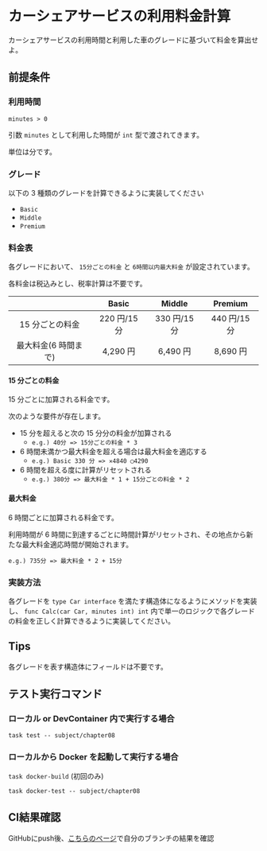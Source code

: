 # カーシェアサービスの利用料金計算

カーシェアサービスの利用時間と利用した車のグレードに基づいて料金を算出せよ。

## 前提条件

### 利用時間

`minutes > 0`

引数 `minutes` として利用した時間が `int` 型で渡されてきます。

単位は分です。

### グレード

以下の 3 種類のグレードを計算できるように実装してください

- `Basic`
- `Middle`
- `Premium`

### 料金表

各グレードにおいて、 `15分ごとの料金` と `6時間以内最大料金` が設定されています。

各料金は税込みとし、税率計算は不要です。

|                      |    Basic     |    Middle    |   Premium    |
| :------------------: | :----------: | :----------: | :----------: |
|   15 分ごとの料金    | 220 円/15 分 | 330 円/15 分 | 440 円/15 分 |
| 最大料金(6 時間まで) |   4,290 円   |   6,490 円   |   8,690 円   |

#### 15 分ごとの料金

15 分ごとに加算される料金です。

次のような要件が存在します。

- 15 分を超えると次の 15 分分の料金が加算される
  - `e.g.) 40分 => 15分ごとの料金 * 3`
- 6 時間未満かつ最大料金を超える場合は最大料金を適応する
  - `e.g.) Basic 330 分 => ✕4840 ◯4290`
- 6 時間を超える度に計算がリセットされる
  - `e.g.) 380分 => 最大料金 * 1 + 15分ごとの料金 * 2`

#### 最大料金

6 時間ごとに加算される料金です。

利用時間が 6 時間に到達するごとに時間計算がリセットされ、その地点から新たな最大料金適応時間が開始されます。

`e.g.) 735分 => 最大料金 * 2 + 15分`

### 実装方法

各グレードを `type Car interface` を満たす構造体になるようにメソッドを実装し、 `func Calc(car Car, minutes int) int` 内で単一のロジックで各グレードの料金を正しく計算できるように実装してください。

## Tips

各グレードを表す構造体にフィールドは不要です。

## テスト実行コマンド

### ローカル or DevContainer 内で実行する場合

`task test -- subject/chapter08`

### ローカルから Docker を起動して実行する場合

`task docker-build` (初回のみ)

`task docker-test -- subject/chapter08`

## CI結果確認

GitHubにpush後、[こちらのページ](https://github.com/kurupeku/hello-golang/actions/workflows/chapter08_test.yml)で自分のブランチの結果を確認

